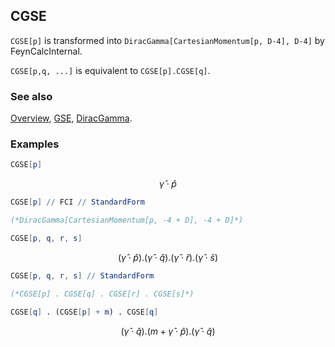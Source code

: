 ## CGSE

`CGSE[p]` is transformed into `DiracGamma[CartesianMomentum[p, D-4], D-4]` by FeynCalcInternal.

`CGSE[p,q, ...]` is equivalent to `CGSE[p].CGSE[q]`.

### See also

[Overview](Extra/FeynCalc.md), [GSE](GSE.md), [DiracGamma](DiracGamma.md).

### Examples

```mathematica
CGSE[p]
```

$$\hat{\gamma }\cdot \hat{p}$$

```mathematica
CGSE[p] // FCI // StandardForm

(*DiracGamma[CartesianMomentum[p, -4 + D], -4 + D]*)
```

```mathematica
CGSE[p, q, r, s]
```

$$\left(\hat{\gamma }\cdot \hat{p}\right).\left(\hat{\gamma }\cdot \hat{q}\right).\left(\hat{\gamma }\cdot \hat{r}\right).\left(\hat{\gamma }\cdot \hat{s}\right)$$

```mathematica
CGSE[p, q, r, s] // StandardForm

(*CGSE[p] . CGSE[q] . CGSE[r] . CGSE[s]*)
```

```mathematica
CGSE[q] . (CGSE[p] + m) . CGSE[q]
```

$$\left(\hat{\gamma }\cdot \hat{q}\right).\left(m+\hat{\gamma }\cdot \hat{p}\right).\left(\hat{\gamma }\cdot \hat{q}\right)$$